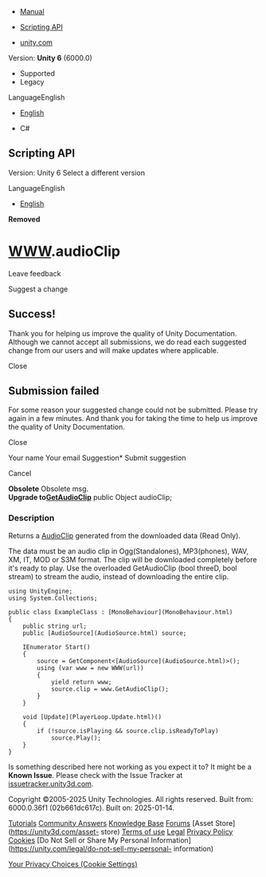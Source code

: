 [ ]()

  * [Manual](../Manual/index.html)
  * [Scripting API](../ScriptReference/index.html)

  * [unity.com](https://unity.com/)

Version: **Unity 6** (6000.0)

  * Supported
  * Legacy

LanguageEnglish

  * [English]()

  * C#

[ ](https://docs.unity3d.com)

## Scripting API

Version: Unity 6 Select a different version

LanguageEnglish

  * [English]()

**Removed**  

#  [WWW](WWW.html).audioClip

Leave feedback

Suggest a change

## Success!

Thank you for helping us improve the quality of Unity Documentation. Although
we cannot accept all submissions, we do read each suggested change from our
users and will make updates where applicable.

Close

## Submission failed

For some reason your suggested change could not be submitted. Please <a>try
again</a> in a few minutes. And thank you for taking the time to help us
improve the quality of Unity Documentation.

Close

Your name Your email Suggestion* Submit suggestion

Cancel

[ ]()

**Obsolete** Obsolete msg.  
**Upgrade to[GetAudioClip](WWW-GetAudioClip.html)** public Object audioClip;

### Description

Returns a [AudioClip](AudioClip.html) generated from the downloaded data (Read
Only).

The data must be an audio clip in Ogg(Standalones), MP3(phones), WAV, XM, IT,
MOD or S3M format. The clip will be downloaded completely before it's ready to
play. Use the overloaded GetAudioClip (bool threeD, bool stream) to stream the
audio, instead of downloading the entire clip.

    
    
    using UnityEngine;
    using System.Collections;  
      
    public class ExampleClass : [MonoBehaviour](MonoBehaviour.html)
    {
        public string url;
        public [AudioSource](AudioSource.html) source;  
      
        IEnumerator Start()
        {
            source = GetComponent<[AudioSource](AudioSource.html)>();
            using (var www = new WWW(url))
            {
                yield return www;
                source.clip = www.GetAudioClip();
            }
        }  
      
        void [Update](PlayerLoop.Update.html)()
        {
            if (!source.isPlaying && source.clip.isReadyToPlay)
                source.Play();
        }
    }
    

Is something described here not working as you expect it to? It might be a
**Known Issue**. Please check with the Issue Tracker at
[issuetracker.unity3d.com](https://issuetracker.unity3d.com).

Copyright ©2005-2025 Unity Technologies. All rights reserved. Built from:
6000.0.36f1 (02b661dc617c). Built on: 2025-01-14.

[Tutorials](https://unity3d.com/learn) [Community
Answers](https://answers.unity3d.com) [Knowledge
Base](https://support.unity3d.com/hc/en-us)
[Forums](https://forum.unity3d.com) [Asset Store](https://unity3d.com/asset-
store) [Terms of use](https://docs.unity3d.com/Manual/TermsOfUse.html)
[Legal](https://unity.com/legal) [Privacy
Policy](https://unity.com/legal/privacy-policy)
[Cookies](https://unity.com/legal/cookie-policy) [Do Not Sell or Share My
Personal Information](https://unity.com/legal/do-not-sell-my-personal-
information)

[Your Privacy Choices (Cookie Settings)](javascript:void\(0\);)

